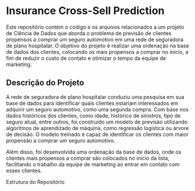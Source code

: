 # Insurance Cross-Sell Prediction
Este repositório contém o código e os arquivos relacionados a um projeto de Ciência de Dados que aborda o problema de previsão de clientes propensos a comprar um seguro automotivo em uma rede de seguradora de plano hospitalar. O objetivo do projeto é realizar uma ordenação na base de dados dos clientes, colocando os mais propensos a comprar no início, a fim de reduzir o custo de contato e otimizar o tempo da equipe de marketing.

## Descrição do Projeto
A rede de seguradora de plano hospitalar conduziu uma pesquisa em sua base de dados para identificar quais clientes estariam interessados em adquirir um seguro automotivo, como uma segunda compra. Com base nos dados históricos dos clientes, como idade, histórico de sinistros, tipo de seguro atual, entre outros, foi construído um modelo de previsão utilizando algoritmos de aprendizado de máquina, como regressão logística ou árvore de decisão. O modelo treinado é capaz de identificar os clientes com maior propensão a comprar um seguro automotivo.

Além disso, foi desenvolvida uma ordenação da base de dados, onde os clientes mais propensos a comprar são colocados no início da lista, facilitando o trabalho da equipe de marketing ao entrar em contato com esses clientes.

Estrutura do Repositório
